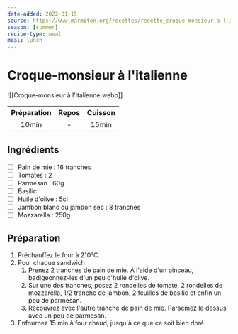 ```yaml
---
date-added: 2022-01-15
source: https://www.marmiton.org/recettes/recette_croque-monsieur-a-l-italienne_29633.aspx
season: [summer]
recipe-type: meal
meal: lunch
---
```


# Croque-monsieur à l'italienne

![[Croque-monsieur à l'italienne.webp]]

| Préparation | Repos | Cuisson |
|:-----------:|:-----:|:-------:|
|    10min    |   -   |  15min  |

## Ingrédients

- [ ] Pain de mie : 16 tranches
- [ ] Tomates : 2
- [ ] Parmesan : 60g
- [ ] Basilic
- [ ] Huile d'olive : 5cl
- [ ] Jambon blanc ou jambon sec : 8 tranches
- [ ] Mozzarella : 250g

## Préparation

1. Préchauffez le four à 210°C.
2. Pour chaque sandwich
   1. Prenez 2 tranches de pain de mie. À l'aide d'un pinceau, badigeonnez-les d'un peu d'huile d'olive.
   2. Sur une des tranches, posez 2 rondelles de tomate, 2 rondelles de mozzarella, 1/2 tranche de jambon, 2 feuilles de basilic et enfin un peu de parmesan.
   3. Recouvrez avec l'autre tranche de pain de mie. Parsemez le dessus avec un peu de parmesan.
3. Enfournez 15 min à four chaud, jusqu'à ce que ce soit bien doré.
